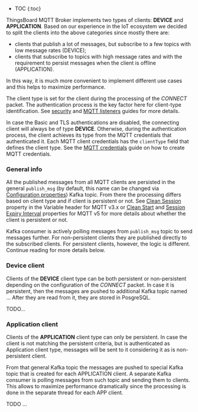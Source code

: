 
* TOC
{:toc}

ThingsBoard MQTT Broker implements two types of clients: **DEVICE** and **APPLICATION**.
Based on our experience in the IoT ecosystem we decided to split the clients into the above categories since mostly there are:

* clients that publish a lot of messages, but subscribe to a few topics with low message rates (DEVICE);
* clients that subscribe to topics with high message rates and with the requirement to persist messages when the client is offline (APPLICATION).

In this way, it is much more convenient to implement different use cases and this helps to maximize performance.

The client type is set for the client during the processing of the _CONNECT_ packet.
The authentication process is the key factor here for client-type identification. See [security](/docs/mqtt-broker/security/) and 
[MQTT listeners](/docs/mqtt-broker/mqtt-listeners/) guides for more details.

In case the Basic and TLS authentications are disabled, the connecting client will always be of type **DEVICE**.
Otherwise, during the authentication process, the client achieves its type from the MQTT credentials that authenticated it.
Each MQTT client credentials has the `clientType` field that defines the client type.
See the [MQTT credentials](/docs/mqtt-broker/user-guide/ui/mqtt-client-credentials/) guide on how to create MQTT credentials.

### General info

All the published messages from all MQTT clients are persisted in the general `publish_msg` (by default, this name can be changed via [Configuration properties](/docs/mqtt-broker/install/config/)) Kafka topic. 
From there the processing differs based on client type and if client is persistent or not.
See [Clean Session](https://docs.oasis-open.org/mqtt/mqtt/v3.1.1/os/mqtt-v3.1.1-os.html#_Toc398718030) property in the Variable header for MQTT v3.x
or [Clean Start](https://docs.oasis-open.org/mqtt/mqtt/v5.0/os/mqtt-v5.0-os.html#_Toc3901039)
and [Session Expiry Interval](https://docs.oasis-open.org/mqtt/mqtt/v5.0/os/mqtt-v5.0-os.html#_Toc3901048) properties for MQTT v5 for more details 
about whether the client is persistent or not.

Kafka consumer is actively polling messages from `publish_msg` topic to send messages further.
For non-persistent clients they are published directly to the subscribed clients.
For persistent clients, however, the logic is different. Continue reading for more details below.

### Device client

Clients of the **DEVICE** client type can be both persistent or non-persistent depending on the configuration of the _CONNECT_ packet.
In case it is persistent, then the messages are pushed to additional Kafka topic named ...
After they are read from it, they are stored in PosgreSQL.

TODO...

### Application client

Clients of the **APPLICATION** client type can only be persistent. In case the client is not matching the persistent criteria, but is authenticated as Application client type,
messages will be sent to it considering it as is non-persistent client.

From that general Kafka topic the messages are pushed to special Kafka topic that is created for each APPLICATION client.
A separate Kafka consumer is polling messages from such topic and sending them to clients. This allows to maximize performance dramatically since the processing is done in the 
separate thread for each APP client.

TODO ...
